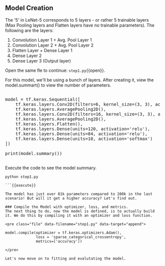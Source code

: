 ## Model Creation
The '5' in LeNet-5 corresponds to 5 layers - or rather 5 trainable layers (Max Pooling layers and Flatten layers have no trainable parameters). The following are the layers:
1. Convolution Layer 1 + Avg. Pool Layer 1
2. Convolution Layer 2 + Avg. Pool Layer 2
3. Flatten Layer + Dense Layer 1
4. Dense Layer 2
5. Dense Layer 3 (Output layer)

Open the same fle to continue: `step1.py`{{open}}.

For this model, we'll be using a bunch of layers. After creating it, view the model.summart() to view the number of parameters.

<pre class="file" data-filename="step1.py" data-target="append">

model = tf.keras.Sequential([
    tf.keras.layers.Conv2D(filters=6, kernel_size=(3, 3), activation='relu', input_shape=(32,32,1)),
    tf.keras.layers.AveragePooling2D(),
    tf.keras.layers.Conv2D(filters=16, kernel_size=(3, 3), activation='relu'),
    tf.keras.layers.AveragePooling2D(),
    tf.keras.layers.Flatten(),
    tf.keras.layers.Dense(units=120, activation='relu'),
    tf.keras.layers.Dense(units=84, activation='relu'),
    tf.keras.layers.Dense(units=10, activation='softmax')
])

print(model.summary())

</pre>

Execute the code to see the model summary.

```
python step1.py

```{{execute}}

The model has just over 81k parameters compared to 200k in the last scenario! But will it get a higher accuracy? Let's find out.

### Compile the Model with optimizer, loss, and metrics.
The next thing to do, now the model is defined, is to actually build it. We do this by compiling it with an optimizer and loss function.

<pre class="file" data-filename="step1.py" data-target="append">

model.compile(optimizer = tf.keras.optimizers.Adam(),
              loss = 'sparse_categorical_crossentropy',
              metrics=['accuracy'])

</pre>

Let's now move on to fitting and evalutating the model.